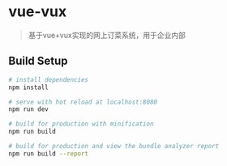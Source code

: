 # vue-vux

> 基于vue+vux实现的网上订菜系统，用于企业内部

## Build Setup

``` bash
# install dependencies
npm install

# serve with hot reload at localhost:8080
npm run dev

# build for production with minification
npm run build

# build for production and view the bundle analyzer report
npm run build --report
```


